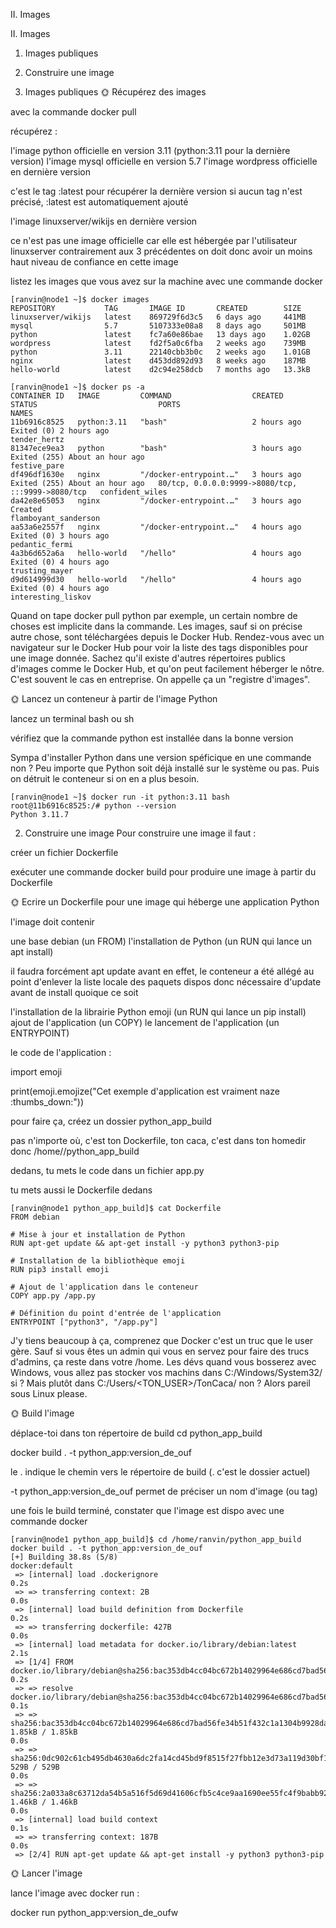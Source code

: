 II. Images


II. Images

1. Images publiques
2. Construire une image




1. Images publiques
🌞 Récupérez des images

avec la commande docker pull

récupérez :

l'image python officielle en version 3.11 (python:3.11 pour la dernière version)
l'image mysql officielle en version 5.7
l'image wordpress officielle en dernière version

c'est le tag :latest pour récupérer la dernière version
si aucun tag n'est précisé, :latest est automatiquement ajouté


l'image linuxserver/wikijs en dernière version

ce n'est pas une image officielle car elle est hébergée par l'utilisateur linuxserver contrairement aux 3 précédentes
on doit donc avoir un moins haut niveau de confiance en cette image




listez les images que vous avez sur la machine avec une commande docker

```
[ranvin@node1 ~]$ docker images
REPOSITORY           TAG       IMAGE ID       CREATED        SIZE
linuxserver/wikijs   latest    869729f6d3c5   6 days ago     441MB
mysql                5.7       5107333e08a8   8 days ago     501MB
python               latest    fc7a60e86bae   13 days ago    1.02GB
wordpress            latest    fd2f5a0c6fba   2 weeks ago    739MB
python               3.11      22140cbb3b0c   2 weeks ago    1.01GB
nginx                latest    d453dd892d93   8 weeks ago    187MB
hello-world          latest    d2c94e258dcb   7 months ago   13.3kB
```
```
[ranvin@node1 ~]$ docker ps -a
CONTAINER ID   IMAGE         COMMAND                  CREATED       STATUS                           PORTS                                               NAMES
11b6916c8525   python:3.11   "bash"                   2 hours ago   Exited (0) 2 hours ago                                                               tender_hertz
81347ece9ea3   python        "bash"                   3 hours ago   Exited (255) About an hour ago                                                       festive_pare
df496df1630e   nginx         "/docker-entrypoint.…"   3 hours ago   Exited (255) About an hour ago   80/tcp, 0.0.0.0:9999->8080/tcp, :::9999->8080/tcp   confident_wiles
da42e8e65053   nginx         "/docker-entrypoint.…"   3 hours ago   Created                                                                              flamboyant_sanderson
aa53a6e2557f   nginx         "/docker-entrypoint.…"   4 hours ago   Exited (0) 3 hours ago                                                               pedantic_fermi
4a3b6d652a6a   hello-world   "/hello"                 4 hours ago   Exited (0) 4 hours ago                                                               trusting_mayer
d9d614999d30   hello-world   "/hello"                 4 hours ago   Exited (0) 4 hours ago                                                               interesting_liskov
```


Quand on tape docker pull python par exemple, un certain nombre de choses est implicite dans la commande. Les images, sauf si on précise autre chose, sont téléchargées depuis le Docker Hub. Rendez-vous avec un navigateur sur le Docker Hub pour voir la liste des tags disponibles pour une image donnée. Sachez qu'il existe d'autres répertoires publics d'images comme le Docker Hub, et qu'on peut facilement héberger le nôtre. C'est souvent le cas en entreprise. On appelle ça un "registre d'images".

🌞 Lancez un conteneur à partir de l'image Python

lancez un terminal bash ou sh

vérifiez que la commande python est installée dans la bonne version


Sympa d'installer Python dans une version spéficique en une commande non ? Peu importe que Python soit déjà installé sur le système ou pas. Puis on détruit le conteneur si on en a plus besoin.

```
[ranvin@node1 ~]$ docker run -it python:3.11 bash
root@11b6916c8525:/# python --version
Python 3.11.7
```


2. Construire une image
Pour construire une image il faut :

créer un fichier Dockerfile

exécuter une commande docker build pour produire une image à partir du Dockerfile


🌞 Ecrire un Dockerfile pour une image qui héberge une application Python

l'image doit contenir

une base debian (un FROM)
l'installation de Python (un RUN qui lance un apt install)

il faudra forcément apt update avant
en effet, le conteneur a été allégé au point d'enlever la liste locale des paquets dispos
donc nécessaire d'update avant de install quoique ce soit


l'installation de la librairie Python emoji (un RUN qui lance un pip install)
ajout de l'application (un COPY)
le lancement de l'application (un ENTRYPOINT)


le code de l'application :


import emoji

print(emoji.emojize("Cet exemple d'application est vraiment naze :thumbs_down:"))



pour faire ça, créez un dossier python_app_build

pas n'importe où, c'est ton Dockerfile, ton caca, c'est dans ton homedir donc /home/<USER>/python_app_build

dedans, tu mets le code dans un fichier app.py

tu mets aussi le Dockerfile dedans

```
[ranvin@node1 python_app_build]$ cat Dockerfile
FROM debian

# Mise à jour et installation de Python
RUN apt-get update && apt-get install -y python3 python3-pip

# Installation de la bibliothèque emoji
RUN pip3 install emoji

# Ajout de l'application dans le conteneur
COPY app.py /app.py

# Définition du point d'entrée de l'application
ENTRYPOINT ["python3", "/app.py"]
```


J'y tiens beaucoup à ça, comprenez que Docker c'est un truc que le user gère. Sauf si vous êtes un admin qui vous en servez pour faire des trucs d'admins, ça reste dans votre /home. Les dévs quand vous bosserez avec Windows, vous allez pas stocker vos machins dans C:/Windows/System32/ si ? Mais plutôt dans C:/Users/<TON_USER>/TonCaca/ non ? Alors pareil sous Linux please.

🌞 Build l'image

déplace-toi dans ton répertoire de build cd python_app_build


docker build . -t python_app:version_de_ouf

le . indique le chemin vers le répertoire de build (. c'est le dossier actuel)

-t python_app:version_de_ouf permet de préciser un nom d'image (ou tag)


une fois le build terminé, constater que l'image est dispo avec une commande docker

```
[ranvin@node1 python_app_build]$ cd /home/ranvin/python_app_build
docker build . -t python_app:version_de_ouf
[+] Building 38.8s (5/8)                                                                                                                     docker:default
 => [internal] load .dockerignore                                                                                                                      0.2s
 => => transferring context: 2B                                                                                                                        0.0s
 => [internal] load build definition from Dockerfile                                                                                                   0.2s
 => => transferring dockerfile: 427B                                                                                                                   0.0s
 => [internal] load metadata for docker.io/library/debian:latest                                                                                       2.1s
 => [1/4] FROM docker.io/library/debian@sha256:bac353db4cc04bc672b14029964e686cd7bad56fe34b51f432c1a1304b9928da                                        0.2s
 => => resolve docker.io/library/debian@sha256:bac353db4cc04bc672b14029964e686cd7bad56fe34b51f432c1a1304b9928da                                        0.1s
 => => sha256:bac353db4cc04bc672b14029964e686cd7bad56fe34b51f432c1a1304b9928da 1.85kB / 1.85kB                                                         0.0s
 => => sha256:0dc902c61cb495db4630a6dc2fa14cd45bd9f8515f27fbb12e3d73a119d30bf1 529B / 529B                                                             0.0s
 => => sha256:2a033a8c63712da54b5a516f5d69d41606cfb5c4ce9aa1690ee55fc4f9babb92 1.46kB / 1.46kB                                                         0.0s
 => [internal] load build context                                                                                                                      0.1s
 => => transferring context: 187B                                                                                                                      0.0s
 => [2/4] RUN apt-get update && apt-get install -y python3 python3-pip
```


🌞 Lancer l'image

lance l'image avec docker run :


docker run python_app:version_de_oufw

```

```